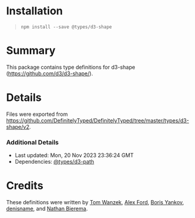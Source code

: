 # Installation
> `npm install --save @types/d3-shape`

# Summary
This package contains type definitions for d3-shape (https://github.com/d3/d3-shape/).

# Details
Files were exported from https://github.com/DefinitelyTyped/DefinitelyTyped/tree/master/types/d3-shape/v2.

### Additional Details
 * Last updated: Mon, 20 Nov 2023 23:36:24 GMT
 * Dependencies: [@types/d3-path](https://npmjs.com/package/@types/d3-path)

# Credits
These definitions were written by [Tom Wanzek](https://github.com/tomwanzek), [Alex Ford](https://github.com/gustavderdrache), [Boris Yankov](https://github.com/borisyankov), [denisname](https://github.com/denisname), and [Nathan Bierema](https://github.com/Methuselah96).
